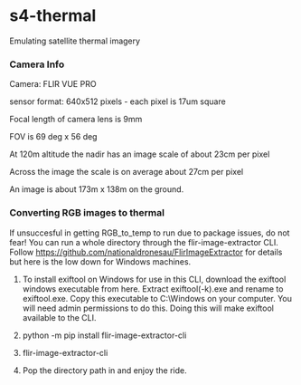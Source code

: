 # s4-thermal
Emulating satellite thermal imagery

### Camera Info

Camera: FLIR VUE PRO

sensor format: 640x512 pixels - each pixel is 17um square

Focal length of camera lens is 9mm

FOV is 69 deg x 56 deg

At 120m altitude the nadir has an image scale of about 23cm per pixel

Across the image the scale is on average about 27cm per pixel

An image is about 173m x 138m on the ground.

### Converting RGB images to thermal 
If unsuccesful in getting RGB_to_temp to run due to package issues, do not fear! You can run a whole directory through the flir-image-extractor CLI.
Follow https://github.com/nationaldronesau/FlirImageExtractor for details but here is the low down for Windows machines.

1. To install exiftool on Windows for use in this CLI, download the exiftool windows executable from here. Extract exiftool(-k).exe and rename to exiftool.exe. Copy this executable to C:\Windows on your computer. You will need admin permissions to do this. Doing this will make exiftool available to the CLI.

2. python -m pip install flir-image-extractor-cli

3. flir-image-extractor-cli

4. Pop the directory path in and enjoy the ride.
